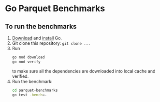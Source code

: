 # Go Parquet Benchmarks

## To run the benchmarks
1. [Download](https://go.dev/dl/) and [install](https://go.dev/doc/install) Go.
2. Git clone this repository: `git clone ...`
3. Run 
    ```bash
    go mod download
    go mod verify
    ```
    to make sure all the dependencies are downloaded into local cache and verified.
3. Run the benchmark: 
    ```bash
    cd parquet-benchmarks
    go test -bench=.
    ```
